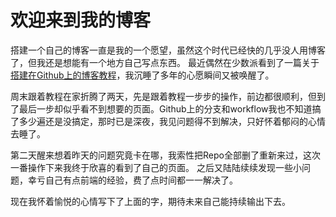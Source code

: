 # 欢迎来到我的博客


搭建一个自己的博客一直是我的一个愿望，虽然这个时代已经快的几乎没人用博客了，但我还是想能有一个地方自己写点东西。
最近偶然在少数派看到了一篇关于[搭建在Github上的博客教程](https://sspai.com/post/64639)，我沉睡了多年的心愿瞬间又被唤醒了。

周末跟着教程在家折腾了两天，先是跟着教程一步步的操作，前边都很顺利，但到了最后一步却似乎看不到想要的页面。Github上的分支和workflow我也不知道搞了多少遍还是没搞定，那时已是深夜，我见问题得不到解决，只好怀着郁闷的心情去睡了。

第二天醒来想着昨天的问题究竟卡在哪，我索性把Repo全部删了重新来过，这次一番操作下来我终于欣喜的看到了自己的页面。
之后又陆陆续续发现一些小问题，幸亏自己有点前端的经验，费了点时间都一一解决了。

现在我怀着愉悦的心情写下了上面的字，期待未来自己能持续输出下去。


